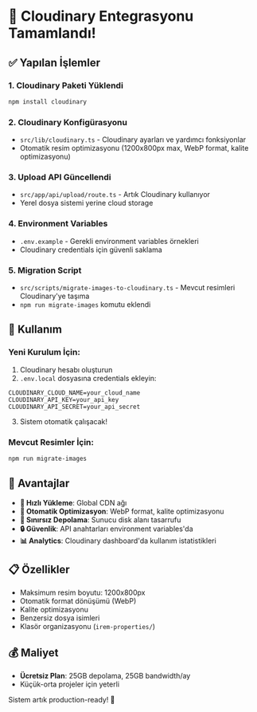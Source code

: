 # 🌟 Cloudinary Entegrasyonu Tamamlandı!

## ✅ Yapılan İşlemler

### 1. **Cloudinary Paketi Yüklendi**
```bash
npm install cloudinary
```

### 2. **Cloudinary Konfigürasyonu**
- `src/lib/cloudinary.ts` - Cloudinary ayarları ve yardımcı fonksiyonlar
- Otomatik resim optimizasyonu (1200x800px max, WebP format, kalite optimizasyonu)

### 3. **Upload API Güncellendi**
- `src/app/api/upload/route.ts` - Artık Cloudinary kullanıyor
- Yerel dosya sistemi yerine cloud storage

### 4. **Environment Variables**
- `.env.example` - Gerekli environment variables örnekleri
- Cloudinary credentials için güvenli saklama

### 5. **Migration Script**
- `src/scripts/migrate-images-to-cloudinary.ts` - Mevcut resimleri Cloudinary'ye taşıma
- `npm run migrate-images` komutu eklendi

## 🚀 Kullanım

### Yeni Kurulum İçin:
1. Cloudinary hesabı oluşturun
2. `.env.local` dosyasına credentials ekleyin:
```env
CLOUDINARY_CLOUD_NAME=your_cloud_name
CLOUDINARY_API_KEY=your_api_key
CLOUDINARY_API_SECRET=your_api_secret
```
3. Sistem otomatik çalışacak!

### Mevcut Resimler İçin:
```bash
npm run migrate-images
```

## 🎯 Avantajlar

- **🚀 Hızlı Yükleme**: Global CDN ağı
- **📱 Otomatik Optimizasyon**: WebP format, kalite optimizasyonu
- **💾 Sınırsız Depolama**: Sunucu disk alanı tasarrufu
- **🔒 Güvenlik**: API anahtarları environment variables'da
- **📊 Analytics**: Cloudinary dashboard'da kullanım istatistikleri

## 📋 Özellikler

- Maksimum resim boyutu: 1200x800px
- Otomatik format dönüşümü (WebP)
- Kalite optimizasyonu
- Benzersiz dosya isimleri
- Klasör organizasyonu (`irem-properties/`)

## 💰 Maliyet

- **Ücretsiz Plan**: 25GB depolama, 25GB bandwidth/ay
- Küçük-orta projeler için yeterli

Sistem artık production-ready! 🎉
